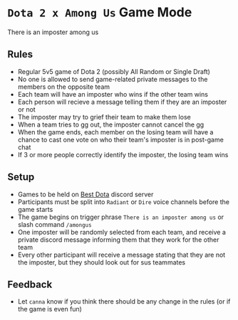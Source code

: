 # `Dota 2 x Among Us` Game Mode

There is an imposter among us

## Rules

- Regular 5v5 game of Dota 2 (possibly All Random or Single Draft)
- No one is allowed to send game-related private messages to the members on the opposite team
- Each team will have an imposter who wins if the other team wins
- Each person will recieve a message telling them if they are an imposter or not
- The imposter may try to grief their team to make them lose
- When a team tries to gg out, the imposter cannot cancel the gg
- When the game ends, each member on the losing team will have a chance to cast one vote on who their team's imposter is in post-game chat
- If 3 or more people correctly identify the imposter, the losing team wins

## Setup

- Games to be held on [Best Dota](https://discord.gg/sxfX6p72xS) discord server
- Participants must be split into `Radiant` or `Dire` voice channels before the game starts
- The game begins on trigger phrase `There is an imposter among us` or slash command `/amongus`
- One imposter will be randomly selected from each team, and receive a private discord message informing them that they work for the other team
- Every other participant will receive a message stating that they are not the imposter, but they should look out for sus teammates

## Feedback

- Let `canna` know if you think there should be any change in the rules (or if the game is even fun)

